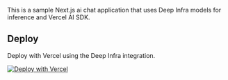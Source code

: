 This is a sample Next.js ai chat application that uses Deep Infra models for inference and Vercel AI SDK.

## Deploy

Deploy with Vercel using the Deep Infra integration.

[![Deploy with Vercel](https://vercel.com/button)](https://vercel.com/new/clone?repository-url=https://github.com/deepinfra/deepinfra-chat&products=[{"type":"integration","integrationSlug":"deepiinfra","productSlug":"api-token","protocol":"ai"}])
